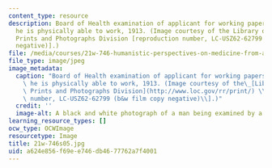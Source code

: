 ```yaml
---
content_type: resource
description: Board of Health examination of applicant for working papers to see that
  he is physically able to work, 1913. (Image courtesy of the Library of Congress,
  Prints and Photographs Division [reproduction number, LC-USZ62-62799 (b&w film copy
  negative)].)
file: /media/courses/21w-746-humanistic-perspectives-on-medicine-from-ancient-greece-to-modern-america-spring-2005/a624e856f69ee746db4677762a7f4001_21w-746s05.jpg
file_type: image/jpeg
image_metadata:
  caption: "Board of Health examination of applicant for working papers to see that\
    \ he is physically able to work, 1913. (Image courtesy of the\_[Library of Congress,\
    \ Prints and Photographs Division](http://www.loc.gov/rr/print/) \\[reproduction\
    \ number, LC-USZ62-62799 (b&w film copy negative)\\].)"
  credit: ''
  image-alt: A black and white photograph of a man being examined by a doctor.
learning_resource_types: []
ocw_type: OCWImage
resourcetype: Image
title: 21w-746s05.jpg
uid: a624e856-f69e-e746-db46-77762a7f4001
---
```

